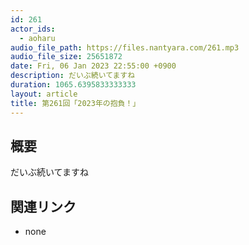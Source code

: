 ```yaml
---
id: 261
actor_ids:
  - aoharu
audio_file_path: https://files.nantyara.com/261.mp3
audio_file_size: 25651872
date: Fri, 06 Jan 2023 22:55:00 +0900
description: だいぶ続いてますね
duration: 1065.6395833333333
layout: article
title: 第261回「2023年の抱負！」
---
```

## 概要

だいぶ続いてますね

## 関連リンク

* none
